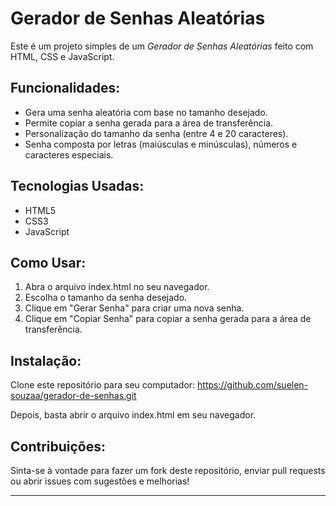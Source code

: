 # Gerador de Senhas Aleatórias

Este é um projeto simples de um *Gerador de Senhas Aleatórias* feito com HTML, CSS e JavaScript.

## Funcionalidades:
- Gera uma senha aleatória com base no tamanho desejado.
- Permite copiar a senha gerada para a área de transferência.
- Personalização do tamanho da senha (entre 4 e 20 caracteres).
- Senha composta por letras (maiúsculas e minúsculas), números e caracteres especiais.

## Tecnologias Usadas:
- HTML5
- CSS3
- JavaScript

## Como Usar:
1. Abra o arquivo index.html no seu navegador.
2. Escolha o tamanho da senha desejado.
3. Clique em "Gerar Senha" para criar uma nova senha.
4. Clique em "Copiar Senha" para copiar a senha gerada para a área de transferência.

## Instalação:
Clone este repositório para seu computador:
https://github.com/suelen-souzaa/gerador-de-senhas.git

Depois, basta abrir o arquivo index.html em seu navegador.

## Contribuições:
Sinta-se à vontade para fazer um fork deste repositório, enviar pull requests ou abrir issues com sugestões e melhorias!

---

